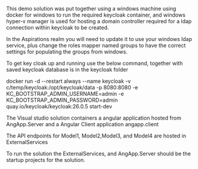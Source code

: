 This demo solution was put together using a windows machine using docker for windows to run the required keycloak container, and windows hyper-v manager is used for hosting a domain controller required for a ldap connection within keycloak to be created. 

In the Aspirations realm you will need to update it to use your windows ldap service, plus change the roles mapper named groups to have the correct settings for populating the groups from windows.

To get key cloak up and running use the below command, together with saved keycloak database is in the keycloak folder

docker run -d --restart always --name keycloak -v c/temp/keycloak:/opt/keycloak/data -p 8080:8080 -e KC_BOOTSTRAP_ADMIN_USERNAME=admin -e KC_BOOTSTRAP_ADMIN_PASSWORD=admin quay.io/keycloak/keycloak:26.0.5 start-dev

The Visual studio solution containers a angular application hosted from AngApp.Server and a Angular Client application angapp.client

The API endpoints for Model1, Model2,Model3, and Model4 are hosted in ExternalServices

To run the solution the ExternalServices, and AngApp.Server  should be the startup projects for the solution.



